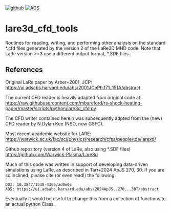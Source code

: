 [![github](https://img.shields.io/badge/GitHub-tarrla%2Flare3d_cfd_tools-blue.svg?style=flat)](https://github.com/tarrla/lare3d_cfd_tools)
[![ADS](https://img.shields.io/badge/NASA%20ADS-ApJS%2C%20V270%2C%202%2C%2030-red)](https://ui.adsabs.harvard.edu/abs/2024ApJS..270...30T/abstract)

# lare3d_cfd_tools

Routines for reading, writing, and performing other analysis on the standard *.cfd files generated 
by the version 2 of the LaRe3D MHD code. Note that LaRe version >=3 use a different output format, *.SDF files.

## References
Original LaRe paper by Arber+2001, JCP: 
https://ui.adsabs.harvard.edu/abs/2001JCoPh.171..151A/abstract

The current CFD reader is heavily adapted from original code at:
https://raw.githubusercontent.com/mbareford/rs-shock-heating-paper/master/scripts/python/lare3d_cfd.py

The CFD writer contained herein was subsequently adpted from the (new) CFD reader by N.Dylan Kee (NSO, now GSFC).

Most recent academic website for LARE:
https://warwick.ac.uk/fac/sci/physics/research/cfsa/people/tda/larexd/

Github repository (version 4 of LaRe, also using *.SDF files)
https://github.com/Warwick-Plasma/Lare3d 

Much of this code was written in support of developing data-driven simulations using LaRe, as described in
Tarr+2024 ApJS 270, 30.  If you are so inclined, please cite (or even read!) the following:

    DOI: 10.3847/1538-4365/ad0e0c
    ADS: https://ui.adsabs.harvard.edu/abs/2024ApJS..270...30T/abstract

Eventually it would be useful to change this from a collection of functions to an actual python Class.
